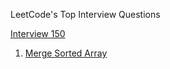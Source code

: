 LeetCode's Top Interview Questions

[Interview 150](https://leetcode.com/studyplan/top-interview-150/)

1. [Merge Sorted Array](https://leetcode.com/problems/merge-sorted-array/description/?envType=study-plan-v2&envId=top-interview-150)